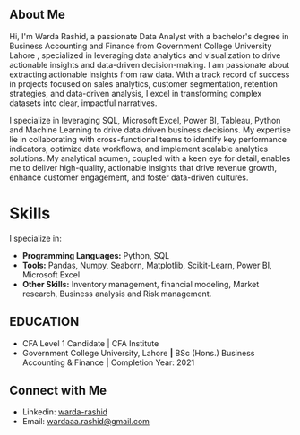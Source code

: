 ## About Me

Hi, I'm Warda Rashid, a passionate Data Analyst with a bachelor's degree in Business Accounting and Finance from Government College University Lahore , specialized in leveraging data analytics and visualization to drive actionable insights and data-driven decision-making. I am passionate about extracting actionable insights from raw data. With a track record of success in projects focused on sales analytics, customer segmentation, retention strategies, and data-driven analysis, I excel in transforming complex datasets into clear, impactful narratives.

I specialize in leveraging SQL, Microsoft Excel, Power BI, Tableau, Python and Machine Learning to drive data driven business decisions. My expertise lie in collaborating with cross-functional teams to identify key performance indicators, optimize data workflows, and implement scalable analytics solutions. My analytical acumen, coupled with a keen eye for detail, enables me to deliver high-quality, actionable insights that drive revenue growth, enhance customer engagement, and foster data-driven cultures.

# Skills

I specialize in:

* **Programming Languages:** Python, SQL 
* **Tools:**  Pandas, Numpy, Seaborn, Matplotlib, Scikit-Learn, Power BI, Microsoft Excel
* **Other Skills:** Inventory management, financial modeling, Market research, Business analysis and Risk management. 


## EDUCATION
* CFA Level 1 Candidate | CFA Institute 
* Government College University, Lahore **|** BSc (Hons.) Business Accounting & Finance **|** Completion Year: 2021

## Connect with Me
 - Linkedin: [warda-rashid](https://www.linkedin.com/in/wardahrashid/)
 - Email: wardaaa.rashid@gmail.com
